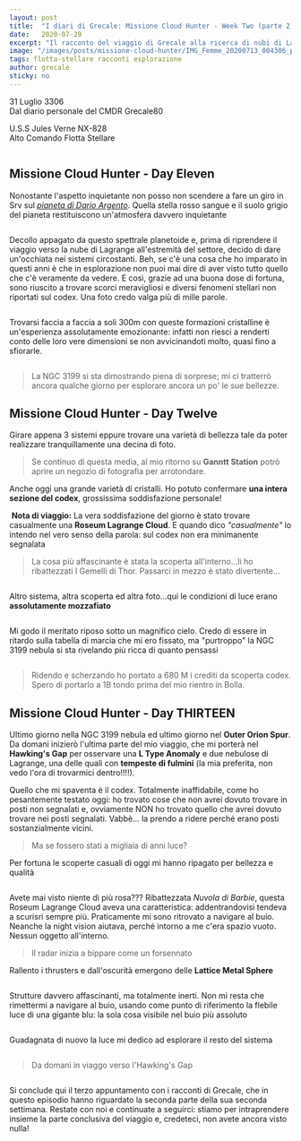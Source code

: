 ```yaml
---
layout: post
title:  "I diari di Grecale: Missione Cloud Hunter - Week Two (parte 2)"
date:   2020-07-29
excerpt: "Il racconto del viaggio di Grecale alla ricerca di nubi di Lagrange prosegue con nuove e strepitose fotografie"
image: "/images/posts/missione-cloud-hunter/IMG_Femme_20200713_004306_processed.jpg"
tags: flotta-stellare racconti esplorazione
author: grecale
sticky: no
---
```

<div class="box alt">
<p>31 Luglio 3306<br>
Dal diario personale del CMDR Grecale80</p>

<p>U.S.S Jules Verne NX-828<br>
Alto Comando Flotta Stellare</p>
</div>
<span class="image fit"><img src="/images/Elite-Division-png.png" alt=""></span>

## Missione Cloud Hunter - Day Eleven

Nonostante l'aspetto inquietante non posso non scendere a fare un  giro in Srv sul [_pianeta di Dario Argento_](/blog/missione-cloud-hunter-w2#missione-cloud-hunter---day-ten). Quella stella rosso sangue e il suolo grigio del pianeta restituiscono un'atmosfera davvero inquietante

<div class="box alt">
    <span class="image fit"><a href="/images/posts/missione-cloud-hunter/IMG_20200723_004950.jpg"><img src="{{ "/images/posts/missione-cloud-hunter/IMG_20200723_004950.jpg" | prepend:site.baseurl }}" alt=""  title="Immagine 1"/></a></span>
</div>

Decollo appagato da questo spettrale planetoide e, prima di riprendere il viaggio verso la nube di Lagrange all'estremità del settore, decido di dare un'occhiata nei sistemi circostanti. Beh, se c'è una cosa che ho imparato in questi anni è che in esplorazione non puoi mai dire di aver visto tutto quello che c'è veramente da vedere. E così, grazie ad una buona dose di fortuna, sono riuscito a trovare scorci meravigliosi e diversi fenomeni stellari non riportati sul codex. Una foto credo valga più di mille parole.

<div class="box alt">
    <div class="row 50% uniform">
        <div class="6u"><span class="image fit"><a href="/images/posts/missione-cloud-hunter/IMG_20200723_004605.jpg"><img src="{{ "/images/posts/missione-cloud-hunter/IMG_20200723_004605.jpg" | prepend:site.baseurl }}" alt="" title="Immagine 2"/></a></span></div>
        <div class="6u$"><span class="image fit"><a href="/images/posts/missione-cloud-hunter/IMG_20200723_004540.jpg"><img src="{{ "/images/posts/missione-cloud-hunter/IMG_20200723_004540.jpg" | prepend:site.baseurl }}" alt="" title="Immagine 3" /></a></span></div>
    </div>
</div>

<div class="box alt">
    <div class="row 50% uniform">
        <div class="6u"><span class="image fit"><a href="/images/posts/missione-cloud-hunter/IMG_20200723_004717.jpg"><img src="{{ "/images/posts/missione-cloud-hunter/IMG_20200723_004717.jpg" | prepend:site.baseurl }}" alt="" title="Immagine 4"/></a></span></div>
        <div class="6u$"><span class="image fit"><a href="/images/posts/missione-cloud-hunter/IMG_20200723_004637.jpg"><img src="{{ "/images/posts/missione-cloud-hunter/IMG_20200723_004637.jpg" | prepend:site.baseurl }}" alt="" title="Immagine 5" /></a></span></div>
    </div>
</div>

Trovarsi faccia a faccia a soli 300m con queste formazioni cristalline è un'esperienza assolutamente emozionante: infatti non riesci a renderti conto delle loro vere dimensioni se non avvicinandoti molto, quasi fino a sfiorarle.

<div class="box alt">
    <div class="row 50% uniform">
        <div class="6u"><span class="image fit"><a href="/images/posts/missione-cloud-hunter/IMG_20200723_004838.jpg"><img src="{{ "/images/posts/missione-cloud-hunter/IMG_20200723_004838.jpg" | prepend:site.baseurl }}" alt="" title="Immagine 6"/></a></span></div>
        <div class="6u$"><span class="image fit"><a href="/images/posts/missione-cloud-hunter/IMG_20200723_004746.jpg"><img src="{{ "/images/posts/missione-cloud-hunter/IMG_20200723_004746.jpg" | prepend:site.baseurl }}" alt="" title="Immagine 7" /></a></span></div>
    </div>
</div>

<div class="box alt">
    <div class="row 50% uniform">
        <div class="6u"><span class="image fit"><a href="/images/posts/missione-cloud-hunter/IMG_20200723_004912.jpg"><img src="{{ "/images/posts/missione-cloud-hunter/IMG_20200723_004912.jpg" | prepend:site.baseurl }}" alt="" title="Immagine 8"/></a></span></div>
        <div class="6u$"><span class="image fit"><a href="/images/posts/missione-cloud-hunter/IMG_20200723_004855.jpg"><img src="{{ "/images/posts/missione-cloud-hunter/IMG_20200723_004855.jpg" | prepend:site.baseurl }}" alt="" title="Immagine 9" /></a></span></div>
    </div>
</div>

> La NGC 3199 si sta dimostrando piena di sorprese; mi ci tratterrò ancora qualche giorno per esplorare ancora un po' le sue bellezze.

## Missione Cloud Hunter - Day Twelve

Girare appena 3 sistemi eppure trovare una varietà di bellezza tale da poter realizzare tranquillamente una decina di foto. 

> Se continuo di questa media, al mio ritorno su **Ganntt Station** potrò aprire un negozio di fotografia per arrotondare. 

Anche oggi una grande varietà di cristalli. Ho potuto confermare **una intera sezione del codex**, grossissima soddisfazione personale!

<div class="box alt">
    <div class="row 50% uniform">
        <div class="4u"><span class="image fit"><a href="/images/posts/missione-cloud-hunter/IMG_20200724_004448.jpg"><img src="{{ "/images/posts/missione-cloud-hunter/IMG_20200724_004448.jpg" | prepend:site.baseurl }}" alt="" title="Immagine 10"/></a></span></div>
        <div class="4u"><span class="image fit"><a href="/images/posts/missione-cloud-hunter/IMG_20200724_004505.jpg"><img src="{{ "/images/posts/missione-cloud-hunter/IMG_20200724_004505.jpg" | prepend:site.baseurl }}" alt="" title="Immagine 11"/></a></span></div>
        <div class="4u$"><span class="image fit"><a href="/images/posts/missione-cloud-hunter/IMG_20200724_004523.jpg"><img src="{{ "/images/posts/missione-cloud-hunter/IMG_20200724_004523.jpg" | prepend:site.baseurl }}" alt="" title="Immagine 12" /></a></span></div>
    </div>
</div>

<div class="box">
<i class="fa fa-lightbulb-o fa-lg" aria-hidden="true" style="color: #f07b05;"></i>&nbsp;<b>Nota di viaggio:</b>&nbsp;La vera soddisfazione del giorno è stato trovare casualmente una <b>Roseum Lagrange Cloud</b>. E quando dico <i>"casualmente"</i> lo intendo nel vero senso della parola: sul codex non era minimanente segnalata</div>

<div class="box alt">
    <div class="row 50% uniform">
        <div class="6u"><span class="image fit"><a href="/images/posts/missione-cloud-hunter/IMG_20200724_004537.jpg"><img src="{{ "/images/posts/missione-cloud-hunter/IMG_20200724_004537.jpg" | prepend:site.baseurl }}" alt="" title="Immagine 13"/></a></span></div>
        <div class="6u$"><span class="image fit"><a href="/images/posts/missione-cloud-hunter/IMG_20200724_004749.jpg"><img src="{{ "/images/posts/missione-cloud-hunter/IMG_20200724_004749.jpg" | prepend:site.baseurl }}" alt="" title="Immagine 14" /></a></span></div>
    </div>
</div>

> La cosa più affascinante è stata la scoperta all'interno...li ho ribattezzati I Gemelli di Thor. Passarci in mezzo è stato divertente...

<div class="box alt">
    <div class="row 50% uniform">
        <div class="6u"><span class="image fit"><a href="/images/posts/missione-cloud-hunter/IMG_20200724_004635.jpg"><img src="{{ "/images/posts/missione-cloud-hunter/IMG_20200724_004635.jpg" | prepend:site.baseurl }}" alt="" title="Immagine 15"/></a></span></div>
        <div class="6u$"><span class="image fit"><a href="/images/posts/missione-cloud-hunter/IMG_20200724_004658.jpg"><img src="{{ "/images/posts/missione-cloud-hunter/IMG_20200724_004658.jpg" | prepend:site.baseurl }}" alt="" title="Immagine 16" /></a></span></div>
    </div>
</div>

Altro sistema, altra scoperta ed altra foto...qui le condizioni di luce erano **assolutamente mozzafiato**

<div class="box alt">
    <span class="image fit"><a href="/images/posts/missione-cloud-hunter/IMG_20200724_004819.jpg"><img src="{{ "/images/posts/missione-cloud-hunter/IMG_20200724_004819.jpg" | prepend:site.baseurl }}" alt=""  title="Immagine 17"/></a></span>
</div>

Mi godo il meritato riposo sotto un magnifico cielo. Credo di essere in ritardo sulla tabella di marcia che mi ero fissato, ma "purtroppo" la NGC 3199 nebula si sta rivelando più ricca di quanto pensassi

<div class="box alt">
    <span class="image fit"><a href="/images/posts/missione-cloud-hunter/IMG_20200724_004933.jpg"><img src="{{ "/images/posts/missione-cloud-hunter/IMG_20200724_004933.jpg" | prepend:site.baseurl }}" alt=""  title="Immagine 18"/></a></span>
</div>

> Ridendo e scherzando ho portato a 680 M i crediti da scoperta codex. Spero di portarlo a 1B tondo prima del mio rientro in Bolla.

## Missione Cloud Hunter - Day THIRTEEN

Ultimo giorno nella NGC 3199 nebula ed ultimo giorno nel **Outer Orion Spur**. Da domani inizierò l'ultima parte del mio viaggio, che mi porterà nel **Hawking's Gap** per osservare una **L Type Anomaly** e due nebulose di Lagrange, una delle quali con **tempeste di fulmini** (la mia preferita, non vedo l'ora di trovarmici dentro!!!!). 

Quello che mi spaventa è il codex. Totalmente inaffidabile, come ho pesantemente testato oggi: ho trovato cose che non avrei dovuto trovare in posti non segnalati e, ovviamente NON ho trovato quello che avrei dovuto trovare nei posti segnalati. Vabbè... la prendo a ridere perché erano posti sostanzialmente vicini. 

> Ma se fossero stati a migliaia di anni luce? 

Per fortuna le scoperte casuali di oggi mi hanno ripagato per bellezza e qualità

<div class="box alt">
    <span class="image fit"><a href="/images/posts/missione-cloud-hunter/IMG_20200726_135422.jpg"><img src="{{ "/images/posts/missione-cloud-hunter/IMG_20200726_135422.jpg" | prepend:site.baseurl }}" alt=""  title="Immagine 19"/></a></span>
</div>

Avete mai visto niente di più rosa??? Ribattezzata _Nuvola di Barbie_, questa Roseum Lagrange Cloud aveva una caratteristica: addentrandovisi tendeva a scurisri sempre più. Praticamente mi sono ritrovato a navigare al buio. Neanche la night vision aiutava, perché intorno a me c'era spazio vuoto. Nessun oggetto all'interno. 

> Il radar inizia a bippare come un forsennato

Rallento i thrusters e dall'oscurità emergono delle **Lattice Metal Sphere**

<div class="box alt">
    <span class="image fit"><a href="/images/posts/missione-cloud-hunter/IMG_20200726_135439.jpg"><img src="{{ "/images/posts/missione-cloud-hunter/IMG_20200726_135439.jpg" | prepend:site.baseurl }}" alt=""  title="Immagine 20"/></a></span>
</div>

Strutture davvero affascinanti, ma totalmente inerti. Non mi resta che rimettermi a navigare al buio, usando come punto di riferimento la flebile luce di una gigante blu: la sola cosa visibile nel buio più assoluto

<div class="box alt">
    <span class="image fit"><a href="/images/posts/missione-cloud-hunter/IMG_20200726_135457.jpg"><img src="{{ "/images/posts/missione-cloud-hunter/IMG_20200726_135457.jpg" | prepend:site.baseurl }}" alt=""  title="Immagine 21"/></a></span>
</div>

Guadagnata di nuovo la luce mi dedico ad esplorare il resto del sistema

<div class="box alt">
    <div class="row 50% uniform">
        <div class="6u"><span class="image fit"><a href="/images/posts/missione-cloud-hunter/IMG_20200726_135519.jpg"><img src="{{ "/images/posts/missione-cloud-hunter/IMG_20200726_135519.jpg" | prepend:site.baseurl }}" alt="" title="Immagine 22"/></a></span></div>
        <div class="6u$"><span class="image fit"><a href="/images/posts/missione-cloud-hunter/IMG_20200726_135538.jpg"><img src="{{ "/images/posts/missione-cloud-hunter/IMG_20200726_135538.jpg" | prepend:site.baseurl }}" alt="" title="Immagine 23" /></a></span></div>
    </div>
</div>

<div class="box alt">
    <div class="row 50% uniform">
        <div class="6u"><span class="image fit"><a href="/images/posts/missione-cloud-hunter/IMG_20200726_135553.jpg"><img src="{{ "/images/posts/missione-cloud-hunter/IMG_20200726_135553.jpg" | prepend:site.baseurl }}" alt="" title="Immagine 24"/></a></span></div>
        <div class="6u$"><span class="image fit"><a href="/images/posts/missione-cloud-hunter/IMG_20200726_135634.jpg"><img src="{{ "/images/posts/missione-cloud-hunter/IMG_20200726_135634.jpg" | prepend:site.baseurl }}" alt="" title="Immagine 25" /></a></span></div>
    </div>
</div>

> Da domani in viaggo verso l'Hawking's Gap

<span class="image fit"><img src="/images/Elite-Division-png.png" alt=""></span>

Si conclude qui il terzo appuntamento con i racconti di Grecale, che in questo episodio hanno riguardato la seconda parte della sua seconda settimana. Restate con noi e continuate a seguirci: stiamo per intraprendere insieme la parte conclusiva del viaggio e, credeteci, non avete ancora visto nulla!
